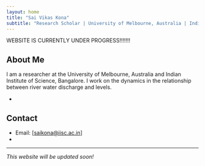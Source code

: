 ```yaml
---
layout: home
title: "Sai Vikas Kona"
subtitle: "Research Scholar | University of Melbourne, Australia | Indian Institute of Science, Bangalore"
---
```


<link rel="stylesheet" href="style.css">

WEBSITE IS CURRENTLY UNDER PROGRESS!!!!!!!

## About Me

I am a researcher at the University of Melbourne, Australia and Indian Institute of Science, Bangalore. I work on the dynamics in the relationship between river water discharge and levels.  

- 


## Contact

- Email: [saikona@iisc.ac.in]
- 

---

*This website will be updated soon!*
